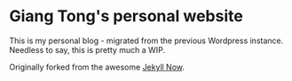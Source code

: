 # Giang Tong's personal website

This is my personal blog - migrated from the previous Wordpress instance. Needless to say, this is pretty much a WIP.

Originally forked from the awesome [Jekyll Now](https://github.com/barryclark/jekyll-now).